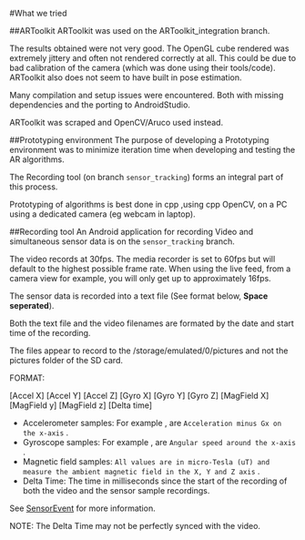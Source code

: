 #What we tried


##ARToolkit
ARToolkit was used on the ARToolkit_integration branch.

The results obtained were not very good. The OpenGL cube rendered was extremely jittery and often not rendered correctly at all.
This could be due to bad calibration of the camera (which was done using their tools/code).
ARToolkit also does not seem to have built in pose estimation.

Many compilation and setup issues were encountered. Both with missing dependencies and the porting to AndroidStudio.

ARToolkit was scraped and OpenCV/Aruco used instead.

##Prototyping environment
The purpose of developing a Prototyping environment was to minimize iteration time when developing and testing
the AR algorithms.

The Recording tool (on branch `sensor_tracking`) forms an integral part of this process.

Prototyping of algorithms is best done in cpp ,using cpp OpenCV, on a PC using a dedicated camera (eg webcam in laptop).

##Recording tool
An Android application for recording Video and simultaneous sensor data is on the `sensor_tracking` branch.

The video records at 30fps. The media recorder is set to 60fps but will default to the highest possible frame rate.
When using the live feed, from a camera view for example, you will only get up to approximately 16fps.

The sensor data is recorded into a text file (See format below, **Space seperated**).

Both the text file and the video filenames are formated by the date and start time of the recording.

The files appear to record to the /storage/emulated/0/pictures and not the pictures folder of the SD card.

FORMAT:

\[Accel X\] \[Accel Y\] \[Accel Z\] \[Gyro X\] \[Gyro Y\] \[Gyro Z\] \[MagField X\] \[MagField y\] \[MagField z\] \[Delta time\]

* Accelerometer samples: For example <Accel X>, are `Acceleration minus Gx on the x-axis` .
* Gyroscope samples: For example <Gyro X>, are `Angular speed around the x-axis` .
* Magnetic field samples: `All values are in micro-Tesla (uT) and measure the ambient magnetic field in the X, Y and Z axis` .
* Delta Time: The time in milliseconds since the start of the recording of both the video and the sensor sample recordings.

See [SensorEvent](http://developer.android.com/reference/android/hardware/SensorEvent.html "SensorEvent API page on developer.android") for more information.

NOTE: The Delta Time may not be perfectly synced with the video.
